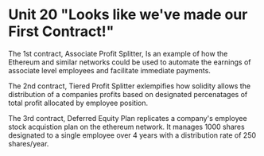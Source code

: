 # Unit 20 "Looks like we've made our First Contract!"

The 1st contract, Associate Profit Splitter, Is an example of how the Ethereum and similar networks could be used to automate the earnings of associate level employees and facilitate immediate payments.

The 2nd contract, Tiered Profit Splitter exlempifies how solidity allows the distribution of a companies profits based on designated percenatages of total profit allocated by employee position.

The 3rd contract, Deferred Equity Plan replicates a company's employee stock acquistion plan on the ethereum network. It manages 1000 shares designated to a single employee over 4 years with a distribution rate of 250 shares/year.